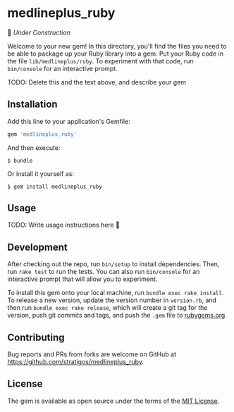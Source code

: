 # medlineplus_ruby

:construction: *Under Construction*

Welcome to your new gem! In this directory, you'll find the files you need to be able to package up your Ruby library
into a gem. Put your Ruby code in the file `lib/medlineplus/ruby`. To experiment with that code, run `bin/console` for
an interactive prompt.

TODO: Delete this and the text above, and describe your gem

## Installation

Add this line to your application's Gemfile:

```ruby
gem 'medlineplus_ruby'
```

And then execute:

    $ bundle

Or install it yourself as:

    $ gem install medlineplus_ruby

## Usage

TODO: Write usage instructions here :construction_worker:

## Development

After checking out the repo, run `bin/setup` to install dependencies. Then, run `rake test` to run the tests. You can
also run `bin/console` for an interactive prompt that will allow you to experiment.

To install this gem onto your local machine, run `bundle exec rake install`. To release a new version, update the
version number in `version.rb`, and then run `bundle exec rake release`, which will create a git tag for the version,
push git commits and tags, and push the `.gem` file to [rubygems.org](https://rubygems.org).

## Contributing

Bug reports and PRs from forks are welcome on GitHub at https://github.com/stratigos/medlineplus_ruby.


## License

The gem is available as open source under the terms of the [MIT License](http://opensource.org/licenses/MIT).
